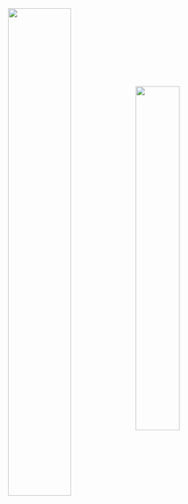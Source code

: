 <div align="center">
  <img align="center" width="50%" src="https://github-readme-stats.vercel.app/api?username=victorwkb&show_icons=true&theme=material-palenight"/>
  <img align="center" width="42%" src="https://github-readme-stats.vercel.app/api/top-langs/?username=victorwkb&layout=compact&show_icons=true&theme=material-palenight"/>
</div>
<!--
<img align="center" src="https://github-readme-stats.vercel.app/api/wakatime?username=victorwkb"/>
-->
